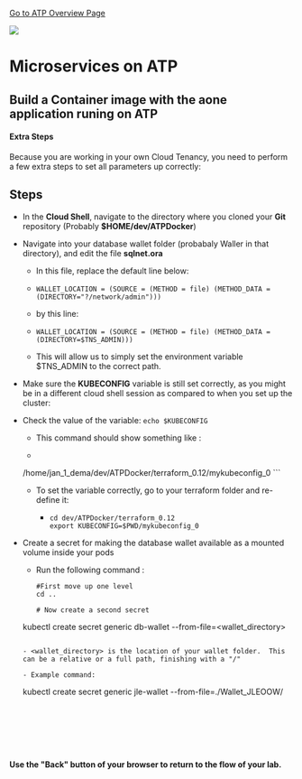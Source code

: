 [Go to ATP Overview Page](../../ATP/readme.md)

![](../../common/images/customer.logo2.png)
# Microservices on ATP

## Build a Container image with the aone application runing on ATP

#### **Extra Steps**

Because you are working in your own Cloud Tenancy, you need to perform a few extra steps to set all parameters up correctly:

## Steps

- In the **Cloud Shell**, navigate to the directory where you cloned your **Git** repository (Probably **$HOME/dev/ATPDocker**)

- Navigate into your database wallet folder (probabaly Waller in that directory), and edit the file **sqlnet.ora** 

  - In this file, replace the default line below:

  - ```
    WALLET_LOCATION = (SOURCE = (METHOD = file) (METHOD_DATA = (DIRECTORY="?/network/admin")))
    ```

    

  - by this line:

  - ```
    WALLET_LOCATION = (SOURCE = (METHOD = file) (METHOD_DATA = (DIRECTORY=$TNS_ADMIN)))
    ```

  - This will allow us to simply set the environment variable $TNS_ADMIN to the correct path.




- Make sure the **KUBECONFIG** variable is still set correctly, as you might be in a different cloud shell session as compared to when you set up the cluster:

  
- Check the value of the variable: 
  `echo $KUBECONFIG`
    
  
    - This command should show something like : 
    
      
    - ```
    /home/jan_1_dema/dev/ATPDocker/terraform_0.12/mykubeconfig_0
        ```
    
  - To set the variable correctly, go to your terraform folder and re-define it:

  
    - ```
      cd dev/ATPDocker/terraform_0.12
      export KUBECONFIG=$PWD/mykubeconfig_0
      ```
  
- Create a secret for making the database wallet available as a mounted volume inside your pods

  - Run the following command :

    ```
    #First move up one level
    cd ..
  
    # Now create a second secret
  kubectl create secret generic db-wallet --from-file=<wallet_directory>
    ```

    - <wallet_directory> is the location of your wallet folder.  This can be a relative or a full path, finishing with a "/"
  
  - Example command:

    ```
    kubectl create secret generic jle-wallet --from-file=./Wallet_JLEOOW/
    ```
  
    





**Use the "Back" button of your browser to return to the flow of your lab.**